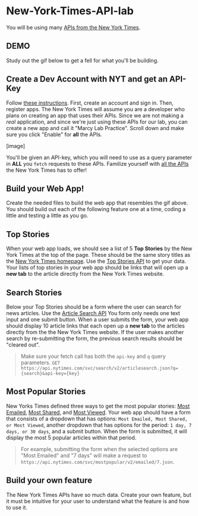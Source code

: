 # New-York-Times-API-lab

You will be using many [APIs from the New York Times](https://developer.nytimes.com/). 

## DEMO

Study out the gif below to get a fell for what you'll be building.

## Create a Dev Account with NYT and get an API-Key

Follow [these instructions](https://developer.nytimes.com/get-started). First, create an account and sign in. Then, register apps. The New York Times will assume you are a developer who plans on creating an app that uses their APIs. Since we are not making a _real_ application, and since we're just using these APIs for our lab, you can create a new app and call it "Marcy Lab Practice". Scroll down and make sure you click "Enable" for **all** the APIs. 

[image]

You'll be given an API-key, which you will need to use as a query parameter in **ALL** you `fetch` requests to these APIs. Familize yourself with [all the APIs](https://developer.nytimes.com/apis) the New York Times has to offer!

## Build your Web App!

Create the needed files to build the web app that resembles the gif above. You should build out each of the following feature one at a time, coding a little and testing a little as you go.

## Top Stories

When your web app loads, we should see a list of 5 **Top Stories** by the New York Times at the top of the page. These should be the same story titles as the [New York Times homepage](https://www.nytimes.com/). Use the [Top Stories API](https://developer.nytimes.com/docs/top-stories-product/1/overview) to get your data. Your lists of top stories in your web app should be links that will open up a **new tab** to the article directly from the New York Times website. 

## Search Stories

Below your Top Stories should be a form where the user can search for news articles. Use the [Article Search API](https://developer.nytimes.com/docs/articlesearch-product/1/routes/articlesearch.json/get) You form only needs one text input and one submit button. When a user submits the form, your web app should display 10 article links that each open up a **new tab** to the articles directly from the the New York Times website. If the user makes another search by re-submitting the form, the previous search results should be "cleared out". 

> Make sure your fetch call has both the `api-key` and `q` query parameters. 
> `GET https://api.nytimes.com/svc/search/v2/articlesearch.json?q={search}&api-key={key}`

## Most Popular Stories

New Yorks Times defined three ways to get the most popular stories: [Most Emailed](https://developer.nytimes.com/docs/most-popular-product/1/routes/emailed/%7Bperiod%7D.json/get), [Most Shared](https://developer.nytimes.com/docs/most-popular-product/1/routes/shared/%7Bperiod%7D.json/get), and [Most Viewed](https://developer.nytimes.com/docs/most-popular-product/1/routes/viewed/%7Bperiod%7D.json/get). Your web app should have a form that consists of a dropdown that has options: `Most Emailed, Most Shared, or Most Viewed`, another dropdown that has options for the period: `1 day, 7 days, or 30 days`, and a submit button. When the form is submitted, it will display the most 5 popular articles within that period. 

> For example, submitting the form when the selected options are "Most Emailed" and "7 days" will make a request to `https://api.nytimes.com/svc/mostpopular/v2/emailed/7.json`. 

## Build your own feature

The New York Times APIs have so much data. Create your own feature, but it must be intuitive for your user to understand what the feature is and how to use it. 
